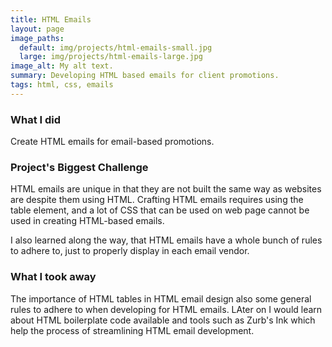 ```yaml
---
title: HTML Emails
layout: page
image_paths:
  default: img/projects/html-emails-small.jpg
  large: img/projects/html-emails-large.jpg
image_alt: My alt text.
summary: Developing HTML based emails for client promotions.
tags: html, css, emails
---
```


### What I did

Create HTML emails for email-based promotions.

### Project's Biggest Challenge

HTML emails are unique in that they are not built the same way as websites are despite them using HTML. Crafting HTML emails requires using the table element, and a lot of CSS that can be used on web page cannot be used in creating HTML-based emails.

I also learned along the way, that HTML emails have a whole bunch of rules to adhere to, just to properly display in each email vendor.

### What I took away

The importance of HTML tables in HTML email design also some general rules to adhere to when developing for HTML emails. LAter on I would learn about HTML boilerplate code available and tools such as Zurb's Ink which help the process of streamlining HTML email development.